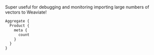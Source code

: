 Super useful for debugging and monitoring importing large numbers of vectors to Weaviate!

```graphql
Aggregate {
  Product {
    meta {
      count
    }
  }
}

```
